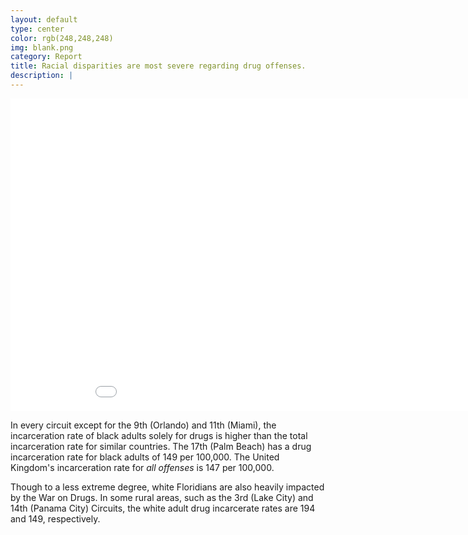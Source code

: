 ```yaml
---
layout: default
type: center
color: rgb(248,248,248)
img: blank.png
category: Report
title: Racial disparities are most severe regarding drug offenses.
description: |
---
```

<iframe src="datavis/drugrate1.html" height='500' width='960' frameborder='0' scrolling='no'></iframe>

In every circuit except for the 9th (Orlando) and 11th (Miami), the incarceration rate of black adults solely for drugs
is higher than the total incarceration rate for similar countries. The 17th (Palm Beach) has a drug incarceration rate
for black adults of 149 per 100,000. The United Kingdom's incarceration rate for _all offenses_ is 147 per 100,000.

Though to a less extreme degree, white Floridians are also heavily impacted by the War on Drugs. In some rural areas,
such as the 3rd (Lake City) and 14th (Panama City) Circuits, the white adult drug incarcerate rates are 194 and 149,
respectively.
